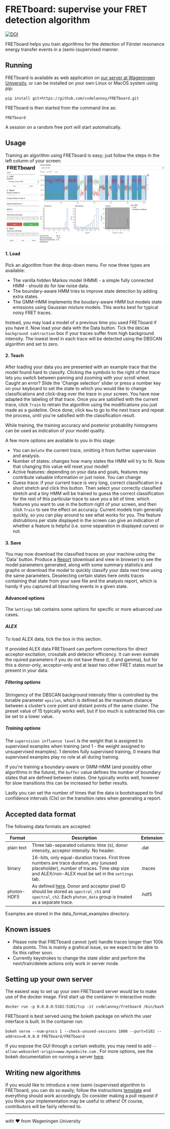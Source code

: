 # FRETboard: supervise your FRET detection algorithm

[![DOI](https://zenodo.org/badge/213605221.svg)](https://zenodo.org/badge/latestdoi/213605221)

FRETboard helps you train algorithms for the detection of Förster resonance energy transfer events in a 
(semi-)supervised manner.

## Running
FRETboard is available as web application on [our server at Wageningen University](https://www.bioinformatics.nl/FRETboard/), or can be installed on your own 
Linux or MacOS system using pip:

```
pip install git+https://github.com/cvdelannoy/FRETboard.git
```
FRETboard is then started from the command line as:

```
FRETboard 
```
A session on a random free port will start automatically.

## Usage
Training an algorithm using FRETboard is easy; just follow the steps in the left column of your screen:
![GUI example](FRETboard_example_screen.png)

#### 1. Load
Pick an algorithm from the drop-down menu. For now three types are available:
- The vanilla hidden Markov model (HMM) - a simple fully connected HMM - should do for low noise data.
- The boundary-aware HMM tries to improve state detection by adding extra states.
- The GMM-HMM implements the boudary-aware HMM but models state emissions using Gaussian mixture models. This
works best for typical noisy FRET traces.

Instead, you may load a model of a previous time you used FRETboard if you have it. Now load your data with the Data button.
Tick the `DBSCAN background subtraction` box if your traces suffer from high background intensity. The lowest level in each
trace will be detected using the DBSCAN algorithm and set to zero.

#### 2. Teach
After loading your data you are presented with an example trace that the model found hard to classify. 
Clicking the symbols to the right of the trace lets you switch between panning and zooming with your scroll wheel.
Caught an error? Slide the 'Change selection' 
slider or press a number key on your keyboard to set the state to which you would like to change classifications and click-drag over the trace in your screen. You have now 
adapted the labeling of that trace. Once you are satisfied with the current trace, click `Train` to retrain 
the algorithm using the modifications you just made as a guideline. Once done, click `New` to go to the next trace 
and repeat the process, until you're satisfied with the classification result. 

While training, the training accuracy and posterior probability histograms can be used as indication of your model quality.

A few more options are available to you in this stage:
- You can `Delete` the current trace, omitting it from further supervision and analysis.
- Number of states: changes how many states the HMM will try to fit. Note that changing this value will reset your model!
- Active features: depending on your data and goals, features may contribute valuable information or just noise. You can change
- Guess trace: if your current trace is very long, correct classification in a short stretch and click this button.
Then select your correctly classified stretch and a tiny HMM will be trained to guess the correct classification for the 
rest of this particular trace to save you a bit of time.
which features you want to use in the bottom right of your screen, and then click `Train` to see the effect on accuracy. Current models train
generally quickly, so you can play around to see what works for you. The feature distrubtions per state displayed in the screen can give
an indication of whether a feature is helpful (i.e. some separation in displayed curves) or not.
 
#### 3. Save
You may now download the classified traces on your machine using the 'Data' button. Produce a 
[Report](FRETboard_example_report.html) (download and view in browser) to see the
model parameters generated, along with some summary statistics and graphs or download the model to 
quickly classify your data next time using the same parameters. Deselecting certain states here omits traces containing
that state from your save file and the analysis report, which is handy if you captured all bleaching events in a given state.

#### Advanced options
The `Settings` tab contains some options for specific or more advanced use cases.

##### ALEX
To load ALEX data, tick the box in this section.

If provided ALEX data FRETboard can perform corrections for direct acceptor excitation, crosstalk and detector efficiency. It can
even esimate the rquired parameters if you do not have these (l, d and gamma), but for this a donor-only, acceptor-only and at least
two other FRET states must be present in your data. 

##### Filtering options
Stringency of the DBSCAN background intensity filter is controlled by the tunable parameter `epsilon`, 
which is defined as the maximum distance between a cluster’s core point and distant points of 
the same cluster. The preset value of 15 typically works well, but if too much is subtracted
this can be set to a lower value. 

##### Training options 
The `supervision influence level` is the weight that is assigned to supervised examples
when training (and 1 - the weight assigned to unsupervised examples). 1 denotes fully supervised training, 
0 means that  supervised examples play no role at all during training.

If you're training a boundary-aware or GMM-HMM (and possibly other algorithms in the future), 
the `buffer` value defines the number of boundary states that are defined between
states. One typically works well, however for slow transitions this can be increased
for better results.

Lastly you can set the number of times that the data is bootstrapped to find confidence 
intervals (CIs) on the transition rates when generating a report.

## Accepted data format
The following data formats are accepted:

| Format      | Description                                                                                                                                                                                   | Extension |
|-------------|-----------------------------------------------------------------------------------------------------------------------------------------------------------------------------------------------|-----------|
| plain text  | Three tab-separated columns: time (s), donor intensity, acceptor intensity.  No header.                                                                                                       | .dat      |
| binary      | 16-bits, only equal-duration traces. First three numbers are trace duration,  any (unused placeholder), number of traces. Time step size and ALEX/non-ALEX must be set in the `settings` tab. | .traces   |
| photon-HDF5 | As defined [here](https://photon-hdf5.readthedocs.io/). Donor and acceptor pixel ID should be stored as `spectral_ch1` and `spectral_ch2`. Each `photon_data` group is treated as a separate trace. | .hdf5     |

Examples are stored in the data_format_examples directory. 

## Known issues
- Please note that FRETboard cannot (yet) handle traces longer than 100k data points. This is mainly a 
grahical issue, so we expect to be able to fix this rather soon.
- Currently keystrokes to change the state slider and perform the next/train/delete actions only work in 
server mode. 

## Setting up your own server
The easiest way to set up your own FRETboard server would be to make use of the docker image. First start up the container in interactive mode:
```
docker run -p 0.0.0.0:5102:5102/tcp -it cvdelannoy/fretboard /bin/bash
```
FRETboard is best served using the bokeh package on which the user interface is built. In the container run:
```
bokeh serve --num-procs 1 --check-unused-sessions 1000 --port=5102 --address=0.0.0.0 FRETboard/FRETboard
```
If you expose the GUI through a certain website, you may need to add `--allow-websocket-origin=www.mywebsite.com` .
For more options, see the bokeh documentation on running a server [here](https://docs.bokeh.org/en/latest/docs/user_guide/server.html#deployment-scenarios). 

## Writing new algorithms
If you would like to introduce a new (semi-)supervised algorithm to FRETboard, you can do so easily; follow the 
instructions [template](model_template.py) and everything should work accordingly. Do consider making a pull request 
if you think your implementation may be useful to others! Of course, contributors will be fairly referred to. 

---
with &hearts; from Wageningen University
